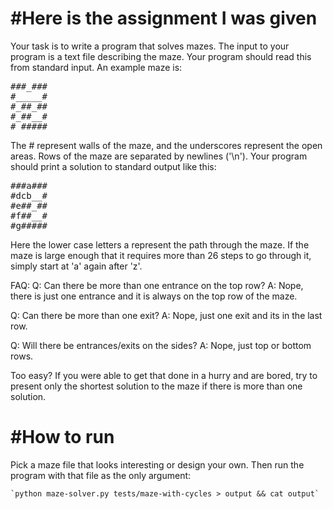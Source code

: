 #Here is the assignment I was given
===================================================================================================

Your task is to write a program that solves mazes.  The input to your program is a text file describing the maze.  Your program should read this from standard input.  An example maze is:
<pre>
###_###
#_____#
#_##_##
#_##__#
#_#####
</pre>
The # represent walls of the maze, and the underscores represent the open areas.  Rows of the maze are separated by newlines ('\n').  Your program should print a solution to standard output like this:
<pre>
###a###
#dcb__#
#e##_##
#f##__#
#g#####
</pre>
Here the lower case letters a represent the path through the maze.  If the maze is large enough that it requires more than 26 steps to go through it, simply start at 'a' again after 'z'.  

FAQ:
Q: Can there be more than one entrance on the top row?
A: Nope, there is just one entrance and it is always on the top row of the maze.

Q: Can there be more than one exit?
A: Nope, just one exit and its in the last row.

Q: Will there be entrances/exits on the sides?
A: Nope, just top or bottom rows.

Too easy?  If you were able to get that done in a hurry and are bored, try to present only the shortest solution to the maze if there is more than one solution. 


#How to run
===================================================================================================

Pick a maze file that looks interesting or design your own. Then run the program with that file as the only argument:
	
	`python maze-solver.py tests/maze-with-cycles > output && cat output`

